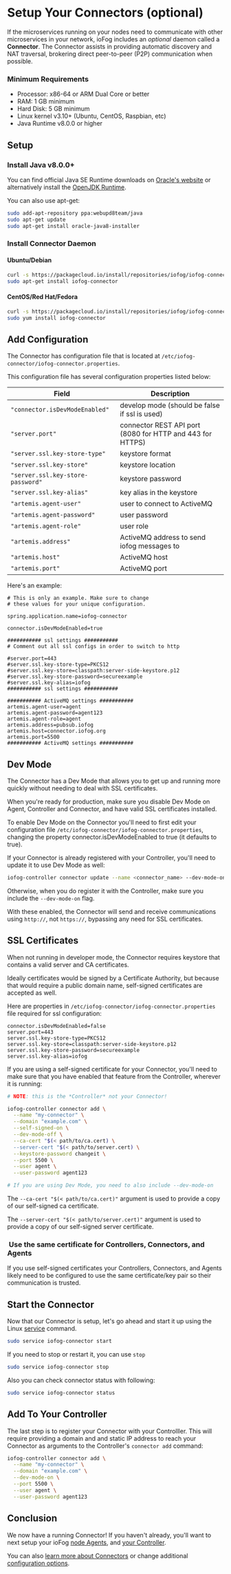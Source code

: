 # Setup Your Connectors (optional)

If the microservices running on your nodes need to communicate with other microservices in your network, ioFog includes an _*optional*_ daemon called a **Connector**. The Connector assists in providing automatic discovery and NAT traversal, brokering direct peer-to-peer (P2P) communication when possible.

### Minimum Requirements

- Processor: x86-64 or ARM Dual Core or better
- RAM: 1 GB minimum
- Hard Disk: 5 GB minimum
- Linux kernel v3.10+ (Ubuntu, CentOS, Raspbian, etc)
- Java Runtime v8.0.0 or higher

## Setup

### Install Java v8.0.0+

You can find official Java SE Runtime downloads on [Oracle's website](https://www.oracle.com/technetwork/java/javase/downloads/jre8-downloads-2133155.html) or alternatively install the [OpenJDK Runtime](http://openjdk.java.net/install/).

You can also use apt-get:

```sh
sudo add-apt-repository ppa:webupd8team/java
sudo apt-get update
sudo apt-get install oracle-java8-installer
```

### Install Connector Daemon

#### Ubuntu/Debian

```sh
curl -s https://packagecloud.io/install/repositories/iofog/iofog-connector/script.deb.sh | sudo bash
sudo apt-get install iofog-connector
```

#### CentOS/Red Hat/Fedora

```sh
curl -s https://packagecloud.io/install/repositories/iofog/iofog-connector/script.rpm.sh | sudo bash
sudo yum install iofog-connector
```

## Add Configuration

The Connector has configuration file that is located at `/etc/iofog-connector/iofog-connector.properties`.

This configuration file has several configuration properties listed below:

| Field                             | Description                                               |
| --------------------------------- | --------------------------------------------------------- |
| `"connector.isDevModeEnabled"`    | develop mode (should be false if ssl is used)             |
| `"server.port"`                   | connector REST API port (8080 for HTTP and 443 for HTTPS) |
| `"server.ssl.key-store-type"`     | keystore format                                           |
| `"server.ssl.key-store"`          | keystore location                                         |
| `"server.ssl.key-store-password"` | keystore password                                         |
| `"server.ssl.key-alias"`          | key alias in the keystore                                 |
| `"artemis.agent-user"`            | user to connect to ActiveMQ                               |
| `"artemis.agent-password"`        | user password                                             |
| `"artemis.agent-role"`            | user role                                                 |
| `"artemis.address"`               | ActiveMQ address to send iofog messages to                |
| `"artemis.host"`                  | ActiveMQ host                                             |
| `"artemis.port"`                  | ActiveMQ port                                             |

Here's an example:

```
# This is only an example. Make sure to change
# these values for your unique configuration.

spring.application.name=iofog-connector

connector.isDevModeEnabled=true

########### ssl settings ###########
# Comment out all ssl configs in order to switch to http

#server.port=443
#server.ssl.key-store-type=PKCS12
#server.ssl.key-store=classpath:server-side-keystore.p12
#server.ssl.key-store-password=secureexample
#server.ssl.key-alias=iofog
########### ssl settings ###########

########### ActiveMQ settings ###########
artemis.agent-user=agent
artemis.agent-password=agent123
artemis.agent-role=agent
artemis.address=pubsub.iofog
artemis.host=connector.iofog.org
artemis.port=5500
########### ActiveMQ settings ###########
```

## Dev Mode

The Connector has a Dev Mode that allows you to get up and running more quickly without needing to deal with SSL certificates.

When you're ready for production, make sure you disable Dev Mode on Agent, Controller and Connector, and have valid SSL certificates installed.

To enable Dev Mode on the Connector you'll need to first edit your configuration file `/etc/iofog-connector/iofog-connector.properties`,
changing the property connector.isDevModeEnabled to true (it defaults to true).

If your Connector is already registered with your Controller, you'll need to update it to use Dev Mode as well:

```sh
iofog-controller connector update --name <connector_name> --dev-mode-on
```

Otherwise, when you do register it with the Controller, make sure you include the `--dev-mode-on` flag.

With these enabled, the Connector will send and receive communications using `http://`, not `https://`, bypassing any need for SSL certificates.

## SSL Certificates

When not running in developer mode, the Connector requires keystore that contains a valid server and CA certificates.

Ideally certificates would be signed by a Certificate Authority, but because that would require a public domain name, self-signed certificates are accepted as well.

Here are properties in `/etc/iofog-connector/iofog-connector.properties` file required for ssl configuration:

```
connector.isDevModeEnabled=false
server.port=443
server.ssl.key-store-type=PKCS12
server.ssl.key-store=classpath:server-side-keystore.p12
server.ssl.key-store-password=secureexample
server.ssl.key-alias=iofog

```

If you are using a self-signed certificate for your Connector, you'll need to make sure that you have enabled that feature from the Controller, wherever it is running:

```sh
# NOTE: this is the *Controller* not your Connector!

iofog-controller connector add \
  --name "my-connector" \
  --domain "example.com" \
  --self-signed-on \
  --dev-mode-off \
  --ca-cert "$(< path/to/ca.cert) \
  --server-cert "$(< path/to/server.cert) \
  --keystore-password changeit \
  --port 5500 \
  --user agent \
  --user-password agent123

# If you are using Dev Mode, you need to also include --dev-mode-on
```

The `--ca-cert "$(< path/to/ca.cert)"` argument is used to provide a copy of our self-signed ca certificate.

The `--server-cert "$(< path/to/server.cert)"` argument is used to provide a copy of our self-signed server certificate.

<aside class="notifications tip">
  <h3><img src="/images/icos/ico-tip.svg" alt=""> Use the same certificate for Controllers, Connectors, and Agents</h3>
  <p>If you use self-signed certificates your Controllers, Connectors, and Agents likely need to be configured to use the same certificate/key pair so their communication is trusted.</p>
</aside>

## Start the Connector

Now that our Connector is setup, let's go ahead and start it up using the Linux [service](https://linux.die.net/man/8/service) command.

```sh
sudo service iofog-connector start
```

If you need to stop or restart it, you can use `stop`

```sh
sudo service iofog-connector stop
```

Also you can check connector status with following:

```sh
sudo service iofog-connector status
```

## Add To Your Controller

The last step is to register your Connector with your Controlller. This will require providing a domain and and static IP address to reach your Connector as arguments to the Controller's `connector add` command:

```sh
iofog-controller connector add \
  --name "my-connector" \
  --domain "example.com" \
  --dev-mode-on \
  --port 5500 \
  --user agent \
  --user-password agent123
```

## Conclusion

We now have a running Connector! If you haven't already, you'll want to next setup your ioFog [node Agents](setup-your-agents.html), and [your Controller](setup-your-controllers.html).

You can also [learn more about Connectors](../connectors/overview.html) or change additional [configuration options](../connectors/cli-usage.html).
